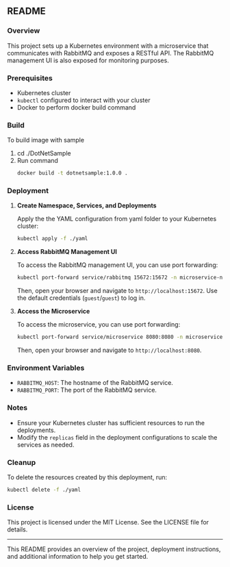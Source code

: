 
## README

### Overview

This project sets up a Kubernetes environment with a microservice that communicates with RabbitMQ and exposes a RESTful API. The RabbitMQ management UI is also exposed for monitoring purposes.

### Prerequisites

- Kubernetes cluster
- `kubectl` configured to interact with your cluster
- Docker to perform docker build command

### Build
To build image with sample 
1. cd ./DotNetSample
2. Run command
   ```sh
   docker build -t dotnetsample:1.0.0 .
   ```
### Deployment

1. **Create Namespace, Services, and Deployments**

   Apply the the YAML configuration from yaml folder to your Kubernetes cluster:

   ```sh
   kubectl apply -f ./yaml
   ```

2. **Access RabbitMQ Management UI**

   To access the RabbitMQ management UI, you can use port forwarding:

   ```sh
   kubectl port-forward service/rabbitmq 15672:15672 -n microservice-namespace
   ```

   Then, open your browser and navigate to `http://localhost:15672`. Use the default credentials (`guest`/`guest`) to log in.

3. **Access the Microservice**

   To access the microservice, you can use port forwarding:

   ```sh
   kubectl port-forward service/microservice 8080:8080 -n microservice-namespace
   ```

   Then, open your browser and navigate to `http://localhost:8080`.

### Environment Variables

- `RABBITMQ_HOST`: The hostname of the RabbitMQ service.
- `RABBITMQ_PORT`: The port of the RabbitMQ service.

### Notes

- Ensure your Kubernetes cluster has sufficient resources to run the deployments.
- Modify the `replicas` field in the deployment configurations to scale the services as needed.

### Cleanup

To delete the resources created by this deployment, run:

```sh
kubectl delete -f ./yaml
```

### License

This project is licensed under the MIT License. See the LICENSE file for details.

---

This README provides an overview of the project, deployment instructions, and additional information to help you get started.